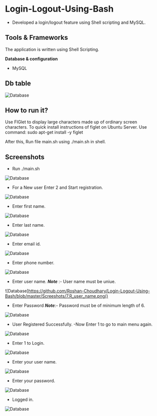 # Login-Logout-Using-Bash
* Developed a login/logout feature using Shell scripting and MySQL.

## Tools & Frameworks
The application is written using Shell Scripting.

**Database & configuration**
* MySQL

## Db table
![Database](https://github.com/Roshan-Choudhary/Login-Logout-Using-Bash/blob/master/Screeshots/db.png)

## How to run it?
 Use FIGlet to display large characters made up of ordinary screen characters. To quick install instructions of figlet on Ubuntu Server.
 Use command: sudo apt-get install -y figlet
 
 After this, Run file main.sh using ./main.sh in shell.

## Screenshots

  * Run ./main.sh
  
  
  ![Database](https://github.com/Roshan-Choudhary/Login-Logout-Using-Bash/blob/master/Screeshots/1.main.png)
  
  * For a New user Enter 2 and Start registration.
  
  
  ![Database](https://github.com/Roshan-Choudhary/Login-Logout-Using-Bash/blob/master/Screeshots/2.main_page.png)


  * Enter first name.
  
  ![Database](https://github.com/Roshan-Choudhary/Login-Logout-Using-Bash/blob/master/Screeshots/3.R_fname.png)


  * Enter last name.
  
  ![Database](https://github.com/Roshan-Choudhary/Login-Logout-Using-Bash/blob/master/Screeshots/4.R_lname.png)


  * Enter email id.
  
  ![Database](https://github.com/Roshan-Choudhary/Login-Logout-Using-Bash/blob/master/Screeshots/5.R_email.png)


  * Enter phone number.
  
  ![Database](https://github.com/Roshan-Choudhary/Login-Logout-Using-Bash/blob/master/Screeshots/6.R_phone.png)


  * Enter user name.
  ***Note*** :- User name must be uniue.
  
  ![Database]https://github.com/Roshan-Choudhary/Login-Logout-Using-Bash/blob/master/Screeshots/7.R_user_name.png()


  * Enter Password
  ***Note***:- Password must be of minimum length of 6.
  
  ![Database](https://github.com/Roshan-Choudhary/Login-Logout-Using-Bash/blob/master/Screeshots/8.R_password.png)


  * User Registered Successfully.
  -Now Enter 1 to go to main menu again.
  
  ![Database](https://github.com/Roshan-Choudhary/Login-Logout-Using-Bash/blob/master/Screeshots/9.R_Successful.png)


  * Enter 1 to Login.
  
  ![Database](https://github.com/Roshan-Choudhary/Login-Logout-Using-Bash/blob/master/Screeshots/10.main.png)


  * Enter your user name.
  
  ![Database](https://github.com/Roshan-Choudhary/Login-Logout-Using-Bash/blob/master/Screeshots/11.L_user_name.png)


  * Enter your password.
  
  ![Database](https://github.com/Roshan-Choudhary/Login-Logout-Using-Bash/blob/master/Screeshots/12.L_password.png)


  * Logged in.
  
  ![Database](https://github.com/Roshan-Choudhary/Login-Logout-Using-Bash/blob/master/Screeshots/13.Loggedin.png)


